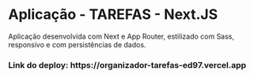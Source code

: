 <h1>Aplicação - TAREFAS - Next.JS</h1>

<p>Aplicação desenvolvida com Next e App Router, estilizado com Sass, responsivo e com persistências de dados.</p>

<h3>Link do deploy: https://organizador-tarefas-ed97.vercel.app</h3>
